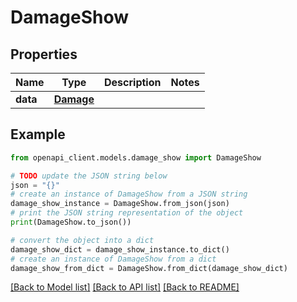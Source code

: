 # DamageShow


## Properties

Name | Type | Description | Notes
------------ | ------------- | ------------- | -------------
**data** | [**Damage**](Damage.md) |  | 

## Example

```python
from openapi_client.models.damage_show import DamageShow

# TODO update the JSON string below
json = "{}"
# create an instance of DamageShow from a JSON string
damage_show_instance = DamageShow.from_json(json)
# print the JSON string representation of the object
print(DamageShow.to_json())

# convert the object into a dict
damage_show_dict = damage_show_instance.to_dict()
# create an instance of DamageShow from a dict
damage_show_from_dict = DamageShow.from_dict(damage_show_dict)
```
[[Back to Model list]](../README.md#documentation-for-models) [[Back to API list]](../README.md#documentation-for-api-endpoints) [[Back to README]](../README.md)


